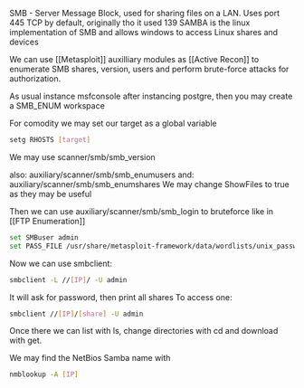 
SMB - Server Message Block, used for sharing files on a LAN.
Uses port 445 TCP by default, originally tho it used 139
SAMBA is the linux implementation of SMB and allows windows to access Linux shares and devices

We can use [[Metasploit]] auxilliary modules as [[Active Recon]] to enumerate SMB shares, version, users and perform brute-force attacks for authorization.

As usual instance msfconsole after instancing postgre, then you may create a SMB_ENUM workspace

For comodity we may set our target as a global variable

``` bash
setg RHOSTS [target]
```

We may use scanner/smb/smb_version

also: auxiliary/scanner/smb/smb_enumusers
and: auxiliary/scanner/smb/smb_enumshares
We may change ShowFiles to true as they may be useful

Then we can use auxiliary/scanner/smb/smb_login to bruteforce like in [[FTP Enumeration]]

``` bash
set SMBuser admin
set PASS_FILE /usr/share/metasploit-framework/data/wordlists/unix_passwords
```

Now we can use smbclient:

``` bash
smbclient -L //[IP]/ -U admin
```

It will ask for password, then print all shares
To access one:

``` bash
smbclient //[IP]/[share] -U admin
```

Once there we can list with ls, change directories with cd and download with get.

We may find the NetBios Samba name with

``` bash
nmblookup -A [IP]
```
